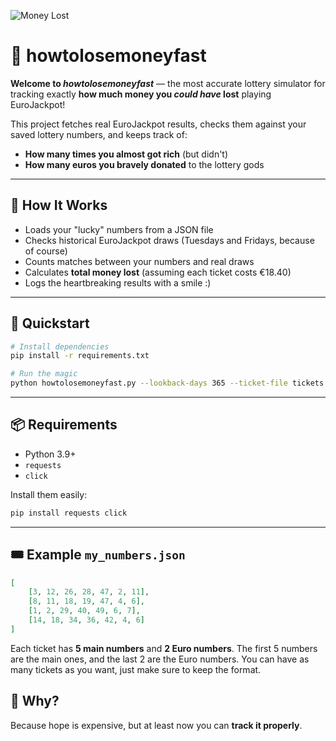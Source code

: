 
![Money Lost](https://img.shields.io/badge/Money%20Lost-€1234-red)
# 🎯 howtolosemoneyfast

**Welcome to _howtolosemoneyfast_** — the most accurate lottery simulator for tracking exactly **how much money you *could have* lost** playing EuroJackpot!  

This project fetches real EuroJackpot results, checks them against your saved lottery numbers, and keeps track of:  
- **How many times you almost got rich** (but didn't)  
- **How many euros you bravely donated** to the lottery gods  

---

## 💸 How It Works

- Loads your "lucky" numbers from a JSON file
- Checks historical EuroJackpot draws (Tuesdays and Fridays, because of course)
- Counts matches between your numbers and real draws
- Calculates **total money lost** (assuming each ticket costs €18.40)
- Logs the heartbreaking results with a smile :)

---

## 🚀 Quickstart

```bash
# Install dependencies
pip install -r requirements.txt

# Run the magic
python howtolosemoneyfast.py --lookback-days 365 --ticket-file tickets.json --ticket-price 18.40
```

---

## 📦 Requirements

- Python 3.9+
- `requests`
- `click`

Install them easily:

```bash
pip install requests click
```

---

## 🎟 Example `my_numbers.json`

```json
[
    [3, 12, 26, 28, 47, 2, 11],
    [8, 11, 18, 19, 47, 4, 6],
    [1, 2, 29, 40, 49, 6, 7],
    [14, 18, 34, 36, 42, 4, 6]
]
```

Each ticket has **5 main numbers** and **2 Euro numbers**. 
The first 5 numbers are the main ones, and the last 2 are the Euro numbers.
You can have as many tickets as you want, just make sure to keep the format.



## 🤡 Why?

Because hope is expensive, but at least now you can **track it properly**.
